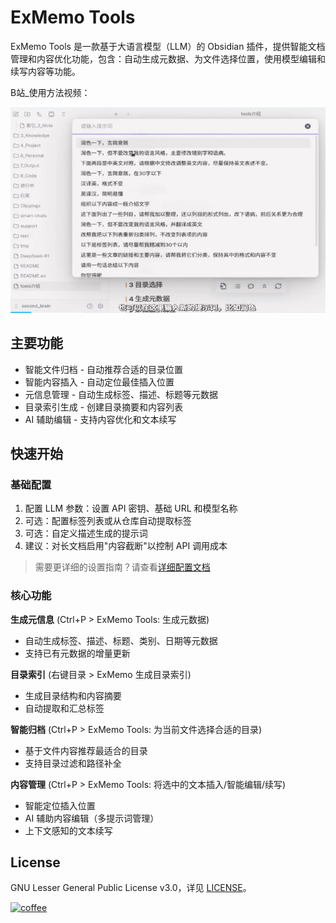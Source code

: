 # ExMemo Tools

ExMemo Tools 是一款基于大语言模型（LLM）的 Obsidian 插件，提供智能文档管理和内容优化功能，包含：自动生成元数据、为文件选择位置，使用模型编辑和续写内容等功能。

B站_使用方法视频：

[![B站_使用方法视频](./images/video.png)](https://www.bilibili.com/video/BV1podNYvEod)

## 主要功能

* 智能文件归档 - 自动推荐合适的目录位置
* 智能内容插入 - 自动定位最佳插入位置
* 元信息管理 - 自动生成标签、描述、标题等元数据
* 目录索引生成 - 创建目录摘要和内容列表
* AI 辅助编辑 - 支持内容优化和文本续写

## 快速开始

### 基础配置

1. 配置 LLM 参数：设置 API 密钥、基础 URL 和模型名称
2. 可选：配置标签列表或从仓库自动提取标签
3. 可选：自定义描述生成的提示词
4. 建议：对长文档启用"内容截断"以控制 API 调用成本

> 需要更详细的设置指南？请查看[详细配置文档](https://github.com/exmemo-ai/obsidian-exmemo-tools/blob/master//docs/configuration_cn.md)

### 核心功能

**生成元信息** (Ctrl+P > ExMemo Tools: 生成元数据)
- 自动生成标签、描述、标题、类别、日期等元数据
- 支持已有元数据的增量更新

**目录索引** (右键目录 > ExMemo 生成目录索引)
- 生成目录结构和内容摘要
- 自动提取和汇总标签

**智能归档** (Ctrl+P > ExMemo Tools: 为当前文件选择合适的目录)
- 基于文件内容推荐最适合的目录
- 支持目录过滤和路径补全

**内容管理** (Ctrl+P > ExMemo Tools: 将选中的文本插入/智能编辑/续写)
- 智能定位插入位置
- AI 辅助内容编辑（多提示词管理）
- 上下文感知的文本续写

## License

GNU Lesser General Public License v3.0，详见 [LICENSE](./LICENSE)。

[![coffee](https://img.buymeacoffee.com/button-api/?text=Buy%20me%20a%20coffee&emoji=%E2%98%95&slug=windingblack&button_colour=FFDD00&font_colour=000000&font_family=Comic&outline_colour=000000&coffee_colour=ffffff)](https://buymeacoffee.com/xieyan0811y)
